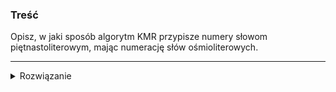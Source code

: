 ### Treść
Opisz, w jaki sposób algorytm KMR przypisze numery słowom piętnastoliterowym, mając numerację słów ośmioliterowych.

------
<details><summary>Rozwiązanie</summary>
    
```
NR ? [123456789012345]
NR X        [12345678]
NR Y [12345678] |
         |      |
         V      V
         [Y  , X]
potem posortuje takie pary leksykograficznie
i nada odpowiednie numery
```
<p>
    
